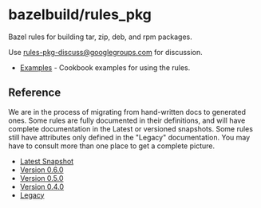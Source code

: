 # bazelbuild/rules_pkg

Bazel rules for building tar, zip, deb, and rpm packages.

Use rules-pkg-discuss@googlegroups.com for discussion.

*   [Examples](https://github.com/bazelbuild/rules_pkg/tree/main/examples) -
    Cookbook examples for using the rules.

## Reference

We are in the process of migrating from hand-written docs to generated ones.
Some rules are fully documented in their definitions, and will have complete
documentation in the Latest or versioned snapshots. Some rules still have
attributes only defined in the "Legacy" documentation. You may have to
consult more than one place to get a complete picture.

*   [Latest Snapshot](latest.md)
*   [Version 0.6.0](0.6.0/reference.md)
*   [Version 0.5.0](0.5.0/reference.md)
*   [Version 0.4.0](0.4.0/reference.md)
*   [Legacy](https://github.com/bazelbuild/rules_pkg/blob/main/pkg/docs/reference.md)
